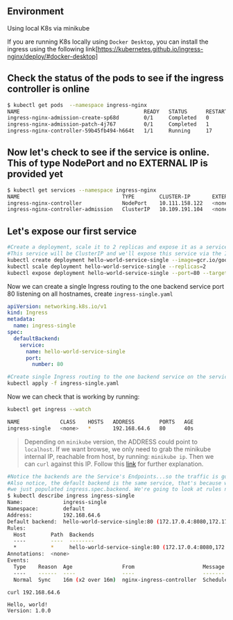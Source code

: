 ## Environment

Using local K8s via minikube 

If you are running K8s locally using `Docker Desktop`, you can install the ingress using the following link[https://kubernetes.github.io/ingress-nginx/deploy/#docker-desktop]

## Check the status of the pods to see if the ingress controller is online

```bash
$ kubectl get pods  --namespace ingress-nginx
NAME                                        READY   STATUS      RESTARTS   AGE
ingress-nginx-admission-create-sp68d        0/1     Completed   0          55d
ingress-nginx-admission-patch-4j767         0/1     Completed   1          55d
ingress-nginx-controller-59b45fb494-h664t   1/1     Running     17         55d
```

## Now let's check to see if the service is online. This of type NodePort and no EXTERNAL IP is provided yet 

```bash
$ kubectl get services --namespace ingress-nginx
NAME                                 TYPE        CLUSTER-IP       EXTERNAL-IP   PORT(S)                      AGE
ingress-nginx-controller             NodePort    10.111.158.122   <none>        80:32044/TCP,443:30669/TCP   55d
ingress-nginx-controller-admission   ClusterIP   10.109.191.104   <none>        443/TCP                      55d
```

## Let's expose our first service

```bash
#Create a deployment, scale it to 2 replicas and expose it as a service
#This service will be ClusterIP and we'll expose this service via the Ingress
kubectl create deployment hello-world-service-single --image=gcr.io/google-samples/hello-app:1.0
kubectl scale deployment hello-world-service-single --replicas=2
kubectl expose deployment hello-world-service-single --port=80 --target-port=8080 --type=ClusterIP
```

Now we can create a single Ingress routing to the one backend service port 80 listening on all hostnames, create `ingress-single.yaml`

```yml
apiVersion: networking.k8s.io/v1
kind: Ingress 
metadata:
  name: ingress-single
spec:
  defaultBackend:
    service:
      name: hello-world-service-single
      port:
        number: 80
```

```bash
#Create single Ingress routing to the one backend service on the service port 80 listening on all hostnames
kubectl apply -f ingress-single.yaml
```

Now we can check that is working by running:

```bash
kubectl get ingress --watch
```

```bash
NAME             CLASS    HOSTS   ADDRESS        PORTS   AGE
ingress-single   <none>   *       192.168.64.6   80      40s
```

> Depending on `minikube` version, the ADDRESS could point to `localhost`. If we want browse, we only need to grab the minikube internal IP, reachable from host, by running: `minikube ip`. Then we can `curl` against this IP. Follow this [link](https://stackoverflow.com/questions/70287043/run-ingress-in-minikube-and-its-address-shows-localhost) for further explanation.

```bash
#Notice the backends are the Service's Endpoints...so the traffic is going straight from the Ingress Controller to the Pod cutting out the kube-proxy hop.
#Also notice, the default backend is the same service, that's because we didn't define any rules and
#we just populated ingress.spec.backend. We're going to look at rules next...
$ kubectl describe ingress ingress-single
Name:             ingress-single
Namespace:        default
Address:          192.168.64.6
Default backend:  hello-world-service-single:80 (172.17.0.4:8080,172.17.0.5:8080)
Rules:
  Host        Path  Backends
  ----        ----  --------
  *           *     hello-world-service-single:80 (172.17.0.4:8080,172.17.0.5:8080)
Annotations:  <none>
Events:
  Type    Reason  Age                From                      Message
  ----    ------  ----               ----                      -------
  Normal  Sync    16m (x2 over 16m)  nginx-ingress-controller  Scheduled for sync
```

```bash
curl 192.168.64.6
```
```
Hello, world!
Version: 1.0.0
```
